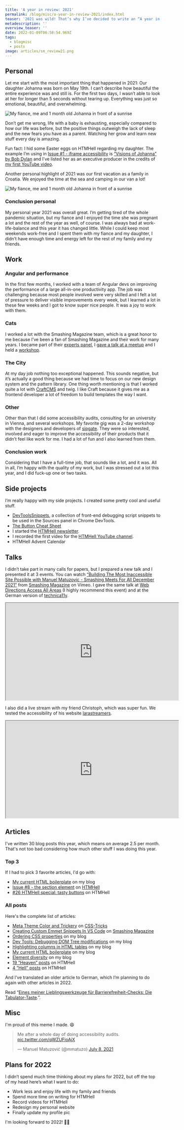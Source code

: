 ```yaml
---
title: 'A year in review: 2021'
permalink: /blog/misc/a-year-in-review-2021/index.html
teaser: '2021 was wild! That’s why I’ve decided to write an “A year in review” post for the first time.'
metadescription: ''
overview_teaser: ''
date: 2022-01-09T06:58:54.969Z
tags:
  - blogmisc
  - posts
image: articles/sm_review21.png
---
```


## Personal

Let me start with the most important thing that happened in 2021: Our daughter Johanna was born on May 19th. I can’t describe how beautiful the entire experience was and still is. For the first two days, I wasn’t able to look at her for longer than 5 seconds without tearing up. Everything was just so emotional, beautiful, and overwhelming.

<img src="/images/baby.jpg" alt="My fiance, me and 1 month old Johanna in front of a sunrise">

Don’t get me wrong, life with a baby is exhausting, especially compared to how our life was before, but the positive things outweigh the lack of sleep and the new fears you have as a parent. Watching her grow and learn new stuff every day is amazing.

Fun fact: I hid some Easter eggs on HTMHell regarding my daughter. The example I’m using in [Issue #1 - iframe accessibility](https://www.htmhell.dev/tips/iframe-accessibility/) is [“Visions of Johanna” by Bob Dylan](https://www.youtube.com/watch?v=AwuCF5lYqEE) and I’ve listed her as an executive producer in the credits of [my first YouTube video](https://www.youtube.com/watch?v=52eL1CCJdi8).  

Another personal highlight of 2021 was our first vacation as a family in Croatia. We enjoyed the time at the sea and camping in our van a lot!

<img src="/images/baby_urlaub.jpg" alt="My fiance, me and 1 month old Johanna in front of a sunrise">

### Conclusion personal

My personal year 2021 was overall great. I’m getting tired of the whole pandemic situation, but my fiance and I enjoyed the time she was pregnant a lot and the rest of the year as well, of course. I was always bad at work-life-balance and this year it has changed little. While I could keep most weekends work-free and I spent them with my fiance and my daughter, I didn’t have enough time and energy left for the rest of my family and my friends.

## Work

### Angular and performance

In the first few months, I worked with a team of Angular devs on improving the performance of a large all-in-one productivity app. The job was challenging because most people involved were very skilled and I felt a lot of pressure to deliver visible improvements every week, but I learned a lot in these few weeks and I got to know super nice people. It was a joy to work with them.

### Cats

I worked a lot with the Smashing Magazine team, which is a great honor to me because I’ve been a fan of Smashing Magazine and their work for many years. I became part of their [experts panel](https://www.smashingmagazine.com/about/#smashing-magazine-s-experts-panel), I [gave a talk at a meetup](https://vimeo.com/showcase/9087993/video/654497457) and I held a [workshop](https://smashingconf.com/online-workshops/workshops/manuel-matuzovic-apr/).

### The City

At my day job nothing too exceptional happened. This sounds negative, but it’s actually a good thing because we had time to focus on our new design system and the pattern library. One thing worth mentioning is that I worked quite a lot with [CraftCMS](https://craftcms.com/) and twig. I like Craft because it gives me as a frontend developer a lot of freedom to build templates the way I want.

### Other

Other than that I did some accessibility audits, consulting for an university in Vienna, and several workshops. My favorite gig was a 2-day workshop with the designers and developers of [sipgate](https://www.sipgate.de/). They were so interested, involved and eager to improve the accessibility of their products that it didn’t feel like work for me. I had a lot of fun and I also learned from them.

### Conclusion work

Considering that I have a full-time job, that sounds like a lot, and it was. All in all, I’m happy with the quality of my work, but I was stressed out a lot this year, and I did fuck-up one or two tasks.

## Side projects

I’m really happy with my side projects. I created some pretty cool and useful stuff.

* [DevToolsSnippets](https://github.com/matuzo/DevToolsSnippets), a collection of front-end debugging script snippets to be used in the Sources panel in Chrome DevTools. 
* [The Button Cheat Sheet](https://www.buttoncheatsheet.com/)
* I started the [HTMHell newsletter](https://www.htmhell.dev/newsletter/).
* I recorded the first video for the [HTMHell YouTube channel](https://www.youtube.com/watch?v=52eL1CCJdi8).
* HTMHell Advent Calendar

## Talks

<p>I didn’t take part in many calls for papers, but I prepared a new talk and I presented it at 3 events. You can watch <a href="https://vimeo.com/654497457">“Building The Most Inaccessible Site Possible with Manuel Matuzovic - Smashing Meets For All December 2021”</a> from <a href="https://vimeo.com/smashingmagazine">Smashing Magazine</a> on Vimeo. I gave the same talk at <a href="https://webdirections.org/aaa/index.php">Web Directions Access All Areas</a> (I highly recommend this event) and at the German version of <a href="https://www.youtube.com/watch?v=WFlb0wpXm0s&list=PLLuwoY7nxnR3AXdmA8JYdbjdFMKaereMr">technica11y</a>.</p>

<div class="video-wrapper">
<iframe width="560" height="315" src="https://www.youtube-nocookie.com/embed/VulKOpb6uCw?start=1691" title="YouTube video player" allow="accelerometer; autoplay; clipboard-write; encrypted-media; gyroscope; picture-in-picture" allowfullscreen></iframe>
</div>

I also did a live stream with my friend Christoph, which was super fun. We tested the accessibility of his website [larastreamers](https://larastreamers.com/).
<div class="video-wrapper">
<iframe width="560" height="315" src="https://www.youtube-nocookie.com/embed/Xr0r2Ft_ROQ?start=221" title="YouTube video player" allow="accelerometer; autoplay; clipboard-write; encrypted-media; gyroscope; picture-in-picture" allowfullscreen></iframe>
</div>

## Articles

I've written 30 blog posts this year, which means on average 2.5 per month. That's not too bad considering how much other stuff I was doing this year.

### Top 3

If I had to pick 3 favorite articles, I'd go with:

* [My current HTML boilerplate](https://www.matuzo.at/blog/html-boilerplate/) on my blog
* [Issue #8 - the section element](https://www.htmhell.dev/tips/the-section-element/) on [HTMHell](https://www.htmhell.dev/)
* [#26 HTMHell special: tasty buttons](https://www.htmhell.dev/26-tasty-buttons/) on HTMHell

### All posts

Here's the complete list of articles:

* [Meta Theme Color and Trickery](https://css-tricks.com/meta-theme-color-and-trickery/) on [CSS-Tricks](https://css-tricks.com)
* [Creating Custom Emmet Snippets In VS Code](https://www.smashingmagazine.com/2021/06/custom-emmet-snippets-vscode/)  on [Smashing Magazine](https://www.smashingmagazine.com/)
* [Ordering CSS properties](https://www.matuzo.at/blog/ordering-css-properties/) on my blog
* [Dev Tools: Debugging DOM Tree modifications](https://www.matuzo.at/blog/dev-tools-debugging-dom-tree-modifications/) on my blog
* [Highlighting columns in HTML tables](https://www.matuzo.at/blog/highlighting-columns/) on my blog
* [My current HTML boilerplate](https://www.matuzo.at/blog/html-boilerplate/) on my blog
* [Element diversity](https://www.matuzo.at/blog/element-diversity/) on my blog
* [19 “Heaven” posts](https://www.htmhell.dev/tips/) on HTMHell
* [4 “Hell” posts](https://www.htmhell.dev/) on HTMHell

And I’ve translated an older article to German, which I’m planning to do again with other articles in 2022.

Read “[Eines meiner Lieblingswerkzeuge für Barrierefreiheit-Checks: Die Tabulator-Taste](https://www.matuzo.at/blog/de/testing-with-tab/).”.

## Misc

I'm proud of this meme I made. 😄

<blockquote class="twitter-tweet"><p lang="en" dir="ltr">Me after a whole day of doing accessibility audits. <a href="https://t.co/qWZUFioAjX">pic.twitter.com/qWZUFioAjX</a></p>&mdash; Manuel Matuzović (@mmatuzo) <a href="https://twitter.com/mmatuzo/status/1413235099240370177?ref_src=twsrc%5Etfw">July 8, 2021</a></blockquote> <script async src="https://platform.twitter.com/widgets.js" charset="utf-8"></script> 

## Plans for 2022

I didn’t spend much time thinking about my plans for 2022, but off the top of my head here’s what I want to do:

* Work less and enjoy life with my family and friends
* Spend more time on writing for HTMHell
* Record videos for HTMHell
* Redesign my personal website
* Finally update my profile pic

I'm looking forward to 2022! 🤗🥳